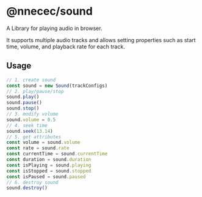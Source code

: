 # @nnecec/sound

A Library for playing audio in browser.

It supports multiple audio tracks and allows setting properties such as start time, volume, and playback rate for each track.

## Usage

```ts
// 1. create sound
const sound = new Sound(trackConfigs)
// 2. play/pause/stop
sound.play()
sound.pause()
sound.stop()
// 3. modify volume
sound.volume = 0.5
// 4. seek time
sound.seek(13.14)
// 5. get attributes
const volume = sound.volume
const rate = sound.rate
const currentTime = sound.currentTime
const duration = sound.duration
const isPlaying = sound.playing
const isStopped = sound.stopped
const isPaused = sound.paused
// 6. destroy sound
sound.destroy()
```
